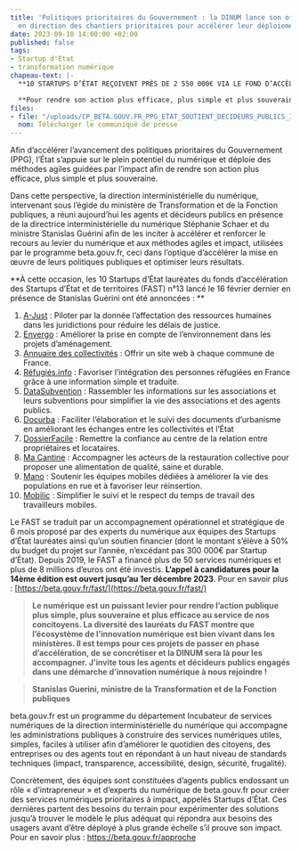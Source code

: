 ```yaml
---
title: 'Politiques prioritaires du Gouvernement : la DINUM lance son offre de service
  en direction des chantiers prioritaires pour accélérer leur déploiement.'
date: 2023-09-18 14:00:00 +02:00
published: false
tags:
- Startup d'Etat
- transformation numérique
chapeau-text: |-
  **10 STARTUPS D’ÉTAT REÇOIVENT PRÈS DE 2 550 000€ VIA LE FOND D’ACCÉLÉRATION DES STARTUPS D’ÉTAT ET DE TERRITOIRES DE LA DIRECTION INTERMINISTÉRIELLE DU NUMÉRIQUE.**

  **Pour rendre son action plus efficace, plus simple et plus souveraine, l’État s’appuie sur la puissance offerte par le numérique : qu’il s’agisse par exemple de dématérialisation permettant de faciliter les démarches des usagers les plus à l’aise avec le numérique et libérer du temps aux agents publics pour mieux accompagner les citoyens les plus isolés du numérique ou encore d’expérimenter l’utilisation d’outils d’intelligence artificielle pour améliorer la qualité des réponses apportées aux usagers.**
files:
- file: "/uploads/CP_BETA.GOUV.FR_PPG_ETAT_SOUTIENT_DECIDEURS_PUBLICS_INVESTIT_VIA_FAST.pdf"
  nom: Télécharger le communiqué de presse
---
```


Afin d’accélérer l’avancement des politiques prioritaires du Gouvernement (PPG), l’État s’appuie sur le plein potentiel du numérique et déploie des méthodes agiles guidées par l’impact afin de rendre son action plus efficace, plus simple et plus souveraine. 

Dans cette perspective, la direction interministérielle du numérique, intervenant sous l’égide du ministère de Transformation et de la Fonction publiques, a réuni aujourd’hui les agents et décideurs publics en présence de la directrice interministérielle du numérique Stéphanie Schaer et du ministre Stanislas Guérini afin de les inciter à accélérer et renforcer le recours au levier du numérique et aux méthodes agiles et impact, utilisées par le programme beta.gouv.fr, ceci dans l’optique d’accélérer la mise en œuvre de leurs politiques publiques et optimiser leurs résultats.

**À cette occasion, les 10 Startups d’État lauréates du fonds d’accélération des Startups d’État et de territoires (FAST) n°13 lancé le 16 février dernier en présence de Stanislas Guérini ont été annoncées : **
1. [A-Just](https://beta.gouv.fr/startups/a-just.html) : Piloter par la donnée l’affectation des ressources humaines dans les juridictions pour réduire les délais de justice.
2. [Envergo](https://beta.gouv.fr/startups/envergo.html) : Améliorer la prise en compte de l’environnement dans les projets d’aménagement.
3. [Annuaire des collectivités](https://collectivite.fr/) : Offrir un site web à chaque commune de France.
4. [Réfugiés.info](https://refugies.info/fr) : Favoriser l’intégration des personnes réfugiées en France grâce à une information simple et traduite. 
5. [DataSubvention](https://app.datasubvention.beta.gouv.fr/auth/login?url=%2F) : Rassembler les informations sur les associations et leurs subventions pour simplifier la vie des associations et des agents publics. 
6. [Docurba](https://docurba.beta.gouv.fr/) : Faciliter l’élaboration et le suivi des documents d’urbanisme en améliorant les échanges entre les collectivités et l’État 
7. [DossierFacile](https://www.dossierfacile.fr/) : Remettre la confiance au centre de la relation entre propriétaires et locataires.
8. [Ma Cantine](https://ma-cantine.agriculture.gouv.fr/accueil/) : Accompagner les acteurs de la restauration collective pour proposer une alimentation de qualité, saine et durable.
9. [Mano](https://mano-app.fabrique.social.gouv.fr/) : Soutenir les équipes mobiles dédiées à améliorer la vie des populations en rue et à favoriser leur réinsertion. 
10. [Mobilic](https://mobilic.beta.gouv.fr/) : Simplifier le suivi et le respect du temps de travail des travailleurs mobiles.

Le FAST se traduit par un accompagnement opérationnel et stratégique de 6 mois proposé par des experts du numérique aux équipes des Startups d’État lauréates ainsi qu’un soutien financier (dont le montant s’élève à 50% du budget du projet sur l’année, n’excédant pas 300 000€ par Startup d’État). Depuis 2019, le FAST a financé plus de 50 services numériques et plus de 8 millions d’euros ont été investis. **L’appel à candidatures pour la 14ème édition est ouvert jusqu’au 1er décembre 2023**. Pour en savoir plus : [https://beta.gouv.fr/fast/](https://beta.gouv.fr/fast/) 

<blockquote class="citation"><p><b>Le numérique est un puissant levier pour rendre l’action publique plus simple, plus souveraine et plus efficace au service de nos concitoyens. La diversité des lauréats du FAST montre que l’écosystème de l’innovation numérique est bien vivant dans les ministères. Il est temps pour ces projets de passer en phase d’accélération, de se concrétiser et la DINUM sera là pour les accompagner. J’invite tous les agents et décideurs publics engagés dans une démarche d’innovation numérique à nous rejoindre ! </b></p> </blockquote>
<blockquote class="auteur-citation"> <p><strong>Stanislas Guerini, ministre de la Transformation et de la Fonction publiques</strong></p> </blockquote>

beta.gouv.fr est un programme du département Incubateur de services numériques de la direction interministérielle du numérique qui accompagne les administrations publiques à construire des services numériques utiles, simples, faciles à utiliser afin d’améliorer le quotidien des citoyens, des entreprises ou des agents tout en répondant à un haut niveau de standards techniques (impact, transparence, accessibilité, design, sécurité, frugalité). 

Concrètement, des équipes sont constituées d’agents publics endossant un rôle « d’intrapreneur » et d’experts du numérique de beta.gouv.fr pour créer des services numériques prioritaires à impact, appelés Startups d’État. Ces dernières partent des besoins du terrain pour expérimenter des solutions jusqu’à trouver le modèle le plus adéquat qui répondra aux besoins des usagers avant d’être déployé à plus grande échelle s’il prouve son impact. Pour en savoir plus : https://beta.gouv.fr/approche